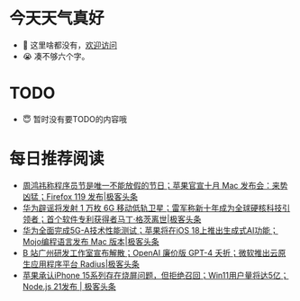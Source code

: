 # 今天天气真好
- 👋 这里啥都没有，[欢迎访问](https://zhangfeng-ola.github.io/)
- 😭 凑不够六个字。
<!---
- 👀 I’m interested in ...
- 🌱 I’m currently learning ...
- 💞️ I’m looking to collaborate on ...
- 📫 How to reach me ...
- 😇 I'm doing something ...

--->

# TODO 
- 😇 暂时没有要TODO的内容哦

<!---
zhangfeng-ola/zhangfeng-ola is a ✨ special ✨ repository because its `README.md` (this file) appears on your GitHub profile.
You can click the Preview link to take a look at your changes.
--->

# 每日推荐阅读
<!-- BLOG-POST-LIST:START -->
- [周鸿祎称程序员节是唯一不能放假的节日；苹果官宣十月 Mac 发布会：来势凶猛；Firefox 119 发布|极客头条](https://blog.csdn.net/weixin_39786569/article/details/134027759)
- [华为辟谣将发射 1 万枚 6G 移动低轨卫星；雷军称新十年成为全球硬核科技引领者；首个软件专利获得者马丁·格茨离世|极客头条](https://blog.csdn.net/weixin_39786569/article/details/134004287)
- [华为全面完成5G-A技术性能测试；苹果将在iOS 18上推出生成式AI功能；Mojo编程语言发布 Mac 版本|极客头条](https://blog.csdn.net/weixin_39786569/article/details/133984232)
- [B 站广州研发工作室宣布解散；OpenAI 廉价版 GPT-4 夭折；微软推出云原生应用程序平台 Radius|极客头条](https://blog.csdn.net/weixin_39786569/article/details/133940397)
- [苹果承认iPhone 15系列存在烧屏问题，但拒绝召回；Win11用户量将达5亿；Node.js 21发布 | 极客头条](https://blog.csdn.net/weixin_39786569/article/details/133921163)
<!-- BLOG-POST-LIST:END -->

